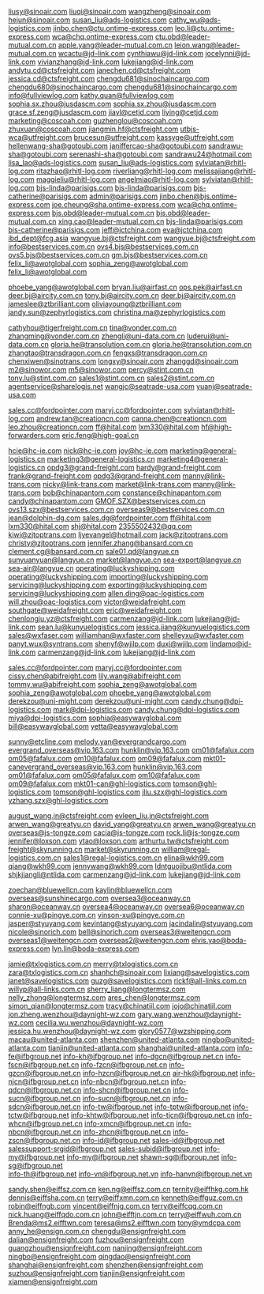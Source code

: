 
liusy@sinoair.com
liuqi@sinoair.com
wangzheng@sinoair.com
hejun@sinoair.com
susan_liu@ads-logistics.com
cathy_wu@ads-logistics.com
jinbo.chen@ctu.ontime-express.com
leo.li@ctu.ontime-express.com
wca@chq.ontime-express.com
ctu.obd@leader-mutual.com.cn
apple.yang@leader-mutual.com.cn
leion.wang@leader-mutual.com.cn
wcactu@jd-link.com
cynthiawu@jd-link.com
jocelynni@jd-link.com
vivianzhang@jd-link.com
lukejiang@jd-link.com
andytu.cd@ctsfreight.com
janechen.cd@ctsfreight.com
jessica.cd@ctsfreight.com
chengdu681@sinochaincargo.com
chengdu680@sinochaincargo.com
chengdu681@sinochaincargo.com
info@fullviewlog.com
kathy.quan@fullviewlog.com
sophia.sx.zhou@jusdascm.com
sophia.sx.zhou@jusdascm.com
grace.sf.zeng@jusdascm.com
jiayl@cetjd.com
liying@cetjd.com
marketing@coscoah.com
guzhenglou@coscoah.com
zhuxuan@coscoah.com
jiangmin.hf@ctsfreight.com
utbjs-wca@utfreight.com
brucesun@utfreight.com
kassyge@utfreight.com
hellenwang-sha@gotoubi.com
janiffercao-sha@gotoubi.com
sandrawu-sha@gotoubi.com
serenashi-sha@gotoubi.com
sandrawu24@hotmail.com
lisa_lao@ads-logistics.com
susan_liu@ads-logistics.com
sylviatan@rhitl-log.com
ritazhao@rhitl-log.com
riverliang@rhitl-log.com
melissajiang@rhitl-log.com
maggieliu@rhitl-log.com
angelmiao@rhitl-log.com
sylviatan@rhitl-log.com
bjs-linda@parisigs.com
bjs-linda@parisigs.com
bjs-catherine@parisigs.com
admin@parisigs.com
jinbo.chen@bjs.ontime-express.com
joe.cheung@sha.ontime-express.com
wca@chq.ontime-express.com
bjs.obd@leader-mutual.com.cn
bjs.obd@leader-mutual.com.cn
xing.cao@leader-mutual.com.cn
bjs-linda@parisigs.com
bjs-catherine@parisigs.com
jeff@jctchina.com
eva@jctchina.com
ibd_dept@fcg.asia
wangyue.bj@ctsfreight.com
wangyue.bj@ctsfreight.com
info@bestservices.com.cn
ovs4.bjs@bestservices.com.cn
ovs5.bjs@bestservices.com.cn
gm.bjs@bestservices.com.cn
felix_li@awotglobal.com
sophia_zeng@awotglobal.com
felix_li@awotglobal.com

phoebe_yang@awotglobal.com
bryan.liu@airfast.cn
ops.pek@airfast.cn
deer.bj@aircity.com.cn
tony.bj@aircity.com.cn
deer.bj@aircity.com.cn
jameslee@ztbrilliant.com
oliviayoung@ztbrilliant.com
jandy.sun@zephyrlogistics.com
christina.ma@zephyrlogistics.com

cathyhou@tigerfreight.com.cn
	tina@vonder.com.cn
  	zhangming@vonder.com.cn
    	zhengli@uni-data.com.cn
      	luderui@uni-data.com.cn
        gloria.he@transolution.com.cn
        	gloria.he@transolution.com.cn
          	zhangtao@transdragon.com.cn
            	fengxs@transdragon.com.cn
chenxiwen@sinotrans.com
longxy@sinoair.com
zhanggd@sinoair.com
m2@sinowor.com
m5@sinowor.com
percy@stint.com.cn
tony.lu@stint.com.cn
sales1@stint.com.cn
sales2@stint.com.cn
agentservice@sharelogis.net
wangjc@seatrade-usa.com
yuanj@seatrade-usa.com

sales.cc@fordpointer.com
maryj.cc@fordpointer.com
sylviatan@rhitl-log.com
andrew.tan@creationcn.com
canna.chen@creationcn.com
leo.zhou@creationcn.com
ff@hital.com
lxm330@hital.com
hf@high-forwarders.com
eric.feng@high-goal.cn

hcie@hc-ie.com
nick@hc-ie.com
joy@hc-ie.com
marketing@general-logistics.cn
marketing3@general-logistics.cn
marketing4@general-logistics.cn
opdg3@grand-freight.com
hardy@grand-freight.com
frank@grand-freight.com
opdg3@grand-freight.com
manny@link-trans.com
nicky@link-trans.com
market@link-trans.com
manny@link-trans.com
bob@chinapantom.com
constance@chinapantom.com
candy@chinapantom.com
GMOF.SZX@bestservices.com.cn
ovs13.szx@bestservices.com.cn
overseas9@bestservices.com.cn
jean@dolphin-dg.com
sales.dg@fordpointer.com
ff@hital.com
lxm330@hital.com
shj@hital.com
2355502432@qq.com
kiwi@zjtoptrans.com
ljyevangel@hotmail.com
jack@zjtoptrans.com
christy@zjtoptrans.com
jennifer.zhang@bansard.com.cn
clement.cg@bansard.com.cn
sale01.qd@langyue.cn
sunyuanyuan@langyue.cn
market@langyue.cn
sea-export@langyue.cn
sea-air@langyue.cn
operating@luckyshipping.com
operating@luckyshipping.com
importing@luckyshipping.com
servicing@luckyshipping.com
exporting@luckyshipping.com
servicing@luckyshipping.com
allen.ding@oac-logistics.com
will.zhou@oac-logistics.com
victor@weidafreight.com
southgate@weidafreight.com
eric@weidafreight.com
chenlongju.yz@ctsfreight.com
carmenzang@jd-link.com
lukejiang@jd-link.com
sean.lu@kunyuelogistics.com
jessica.jiang@kunyuelogistics.com
sales@wxfaser.com
williamhan@wxfaster.com
shelleyxu@wxfaster.com
panyt.wux@syntrans.com
shenyf@wjilp.com
	duxj@wjilp.com
lindamo@jd-link.com
	carmenzang@jd-link.com
		lukejiang@jd-link.com
		
sales.cc@fordpointer.com
maryj.cc@fordpointer.com
cissy.chen@abifreight.com
lily.wang@abifreight.com
tommy.wu@abifreight.com
sophia_zeng@awotglobal.com
sophia_zeng@awotglobal.com
phoebe_yang@awotglobal.com
derekzou@uni-might.com
derekzou@uni-might.com
candy.chung@dpi-logistics.com
mark@dpi-logistics.com
candy.chung@dpi-logistics.com
miya@dpi-logistics.com
sophia@easywayglobal.com
bill@easywayglobal.com
yetta@easywayglobal.com

sunny@etcline.com
melody.yan@evergrandcargo.com
evergrand_overseas@vip.163.com
hunklin@vip.163.com
om01@fafalux.com
om05@fafalux.com
om10@fafalux.com
om09@fafalux.com
mkt01-canevergrand_overseas@vip.163.com
hunklin@vip.163.com
om01@fafalux.com
om05@fafalux.com
om10@fafalux.com
om09@fafalux.com
mkt01-can@ghl-logistics.com
tomson@ghl-logistics.com
tomson@ghl-logistics.com
jliu.szx@ghl-logistics.com
yzhang.szx@ghl-logistics.com

august_wang.jn@ctsfreight.com
evleen_liu.jn@ctsfreight.com
arwen_wang@greatyu.cn
david_yang@greatyu.cn
arwen_wang@greatyu.cn
overseas@js-tongze.com
cacia@js-tongze.com
rock.li@js-tongze.com
jennifer@loxson.com
ytao@loxson.com
arthurtu.tw@ctsfreight.com
freight@skyrunning.cn
market@skyrunning.cn
william@regal-logistics.com.cn
sales1@regal-logistics.com.cn
elina@wkh99.com
qiang@wkh99.com
jennywang@wkh99.com
ldntguojibu@ntlida.com
shjkjiangli@ntlida.com
carmenzang@jd-link.com
lukejiang@jd-link.com

zoechan@bluewellcn.com
kaylin@bluewellcn.com
overseas@sunshinecargo.com
oversea3@oceanway.cn
sharon@oceanway.cn
oversea4@oceanway.cn
oversea6@oceanway.cn
connie-xu@pingye.com.cn
vinson-xu@pingye.com.cn
jasper@styuyang.com
kevintang@styuyang.com
jacindalin@styuyang.com
nicole@sinorich.com
bell@sinorich.com
overseas3@weitengcn.com
overseas1@weitengcn.com
overseas2@weitengcn.com
elvis.yao@boda-express.com
lyn.lin@boda-express.com

jamie@txlogistics.com.cn
merry@txlogistics.com.cn
zara@txlogistics.com.cn
shanhch@sinoair.com
lixiang@savelogistics.com
janet@savelogistics.com
guzg@savelogistics.com
rickf@all-links.com.cn
willyp@all-links.com.cn
sherry_liang@longtermsz.com
nelly_zhong@longtermsz.com
ares_chen@longtermsz.com
simon_qian@longtermsz.com
tracy@chinatiil.com
jojo@chinatiil.com
jon.zheng.wenzhou@daynight-wz.com
gary.wang.wenzhou@daynight-wz.com
cecilia.wu.wenzhou@daynight-wz.com
jessica.hu.wenzhou@daynight-wz.com
glory0577@wzshipping.com
macau@united-atlanta.com
shenzhen@united-atlanta.com
ningbo@united-atlanta.com
tianjin@united-atlanta.com
shanghai@united-atlanta.com
info-fe@ifbgroup.net 
info-kh@ifbgroup.net
info-dgcn@ifbgroup.net.cn 
info-fscn@ifbgroup.net.cn 
info-fzcn@ifbgroup.net.cn
info-gzcn@ifbgroup.net.cn 
info-hzcn@ifbgroup.net.cn
air-hk@ifbgroup.net 
info-njcn@ifbgroup.net.cn
info-nbcn@ifbgroup.net.cn
info-qdcn@ifbgroup.net.cn
info-shcn@ifbgroup.net.cn
info-sucn@ifbgroup.net.cn 
info-sucn@ifbgroup.net.cn 
info-sdcn@ifbgroup.net.cn 
info-tw@ifbgroup.net 
info-tptw@ifbgroup.net 
info-tctw@ifbgroup.net 
info-khtw@ifbgroup.net 
info-tjcn@ifbgroup.net.cn 
info-whcn@ifbgroup.net.cn 
info-xmcn@ifbgroup.net.cn 
info-nbcn@ifbgroup.net.cn
info-zhcn@ifbgroup.net.cn
info-zscn@ifbgroup.net.cn 
info-id@ifbgroup.net 
sales-id@ifbgroup.net
salessupport-srgid@ifbgroup.net
sales-subid@ifbgroup.net 
info-my@ifbgroup.net 
info-my@ifbgroup.net 
shawn-sg@ifbgroup.net 
info-sg@ifbgroup.net  
info-th@ifbgroup.net 
info-vn@ifbgroup.net.vn 
info-hanvn@ifbgroup.net.vn

sandy.shen@eiffsz.com.cn
ken.ng@eiffsz.com.cn
ternity@eiffhkg.com.hk
dennis@eiffsha.com.cn
terry@eiffxmn.com.cn
kenneth@eiffguz.com.cn
robin@eiffngb.com
 vincent@eiffnjg.com.cn
 terry@eiffcqg.com.cn
 nick.huang@eiffqdo.com.cn
 john@eifftjn.com.cn
 terry@eiffwuh.com.cn
 Brenda@ms2.eifftwn.com
 teresa@ms2.eifftwn.com
 tony@ymdcpa.com
 anny_he@ensign.com.cn
 chengdu@ensignfreight.com
 dalian@ensignfreight.com
 fuzhou@ensignfreight.com
 guangzhou@ensignfreight.com
 nanjing@ensignfreight.com
 ningbo@ensignfreight.com
 qingdao@ensignfreight.com
 shanghai@ensignfreight.com
 shenzhen@ensignfreight.com
 suzhou@ensignfreight.com
 tianjin@ensignfreight.com
 xiamen@ensignfreight.com
